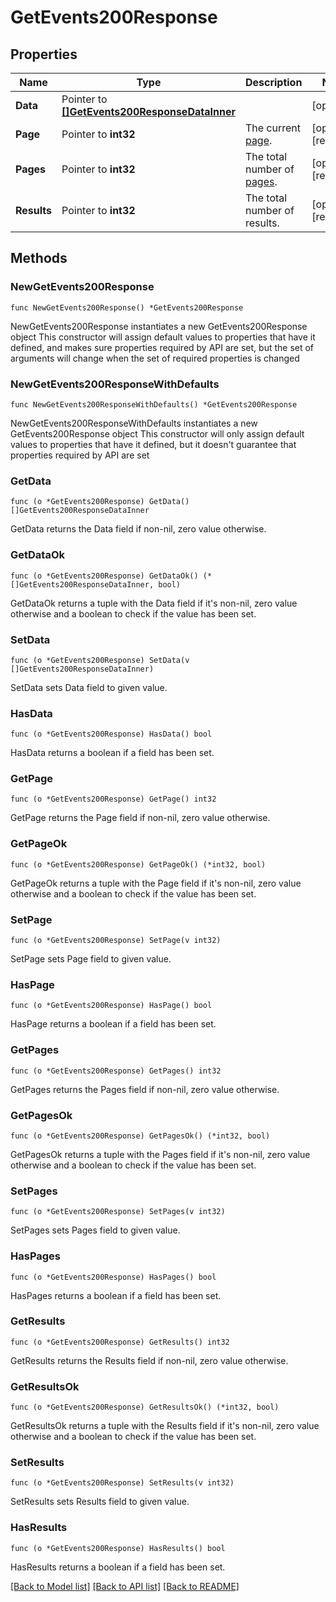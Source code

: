 # GetEvents200Response

## Properties

Name | Type | Description | Notes
------------ | ------------- | ------------- | -------------
**Data** | Pointer to [**[]GetEvents200ResponseDataInner**](GetEvents200ResponseDataInner.md) |  | [optional] 
**Page** | Pointer to **int32** | The current [page](https://techdocs.akamai.com/linode-api/reference/pagination). | [optional] [readonly] 
**Pages** | Pointer to **int32** | The total number of [pages](https://techdocs.akamai.com/linode-api/reference/pagination). | [optional] [readonly] 
**Results** | Pointer to **int32** | The total number of results. | [optional] [readonly] 

## Methods

### NewGetEvents200Response

`func NewGetEvents200Response() *GetEvents200Response`

NewGetEvents200Response instantiates a new GetEvents200Response object
This constructor will assign default values to properties that have it defined,
and makes sure properties required by API are set, but the set of arguments
will change when the set of required properties is changed

### NewGetEvents200ResponseWithDefaults

`func NewGetEvents200ResponseWithDefaults() *GetEvents200Response`

NewGetEvents200ResponseWithDefaults instantiates a new GetEvents200Response object
This constructor will only assign default values to properties that have it defined,
but it doesn't guarantee that properties required by API are set

### GetData

`func (o *GetEvents200Response) GetData() []GetEvents200ResponseDataInner`

GetData returns the Data field if non-nil, zero value otherwise.

### GetDataOk

`func (o *GetEvents200Response) GetDataOk() (*[]GetEvents200ResponseDataInner, bool)`

GetDataOk returns a tuple with the Data field if it's non-nil, zero value otherwise
and a boolean to check if the value has been set.

### SetData

`func (o *GetEvents200Response) SetData(v []GetEvents200ResponseDataInner)`

SetData sets Data field to given value.

### HasData

`func (o *GetEvents200Response) HasData() bool`

HasData returns a boolean if a field has been set.

### GetPage

`func (o *GetEvents200Response) GetPage() int32`

GetPage returns the Page field if non-nil, zero value otherwise.

### GetPageOk

`func (o *GetEvents200Response) GetPageOk() (*int32, bool)`

GetPageOk returns a tuple with the Page field if it's non-nil, zero value otherwise
and a boolean to check if the value has been set.

### SetPage

`func (o *GetEvents200Response) SetPage(v int32)`

SetPage sets Page field to given value.

### HasPage

`func (o *GetEvents200Response) HasPage() bool`

HasPage returns a boolean if a field has been set.

### GetPages

`func (o *GetEvents200Response) GetPages() int32`

GetPages returns the Pages field if non-nil, zero value otherwise.

### GetPagesOk

`func (o *GetEvents200Response) GetPagesOk() (*int32, bool)`

GetPagesOk returns a tuple with the Pages field if it's non-nil, zero value otherwise
and a boolean to check if the value has been set.

### SetPages

`func (o *GetEvents200Response) SetPages(v int32)`

SetPages sets Pages field to given value.

### HasPages

`func (o *GetEvents200Response) HasPages() bool`

HasPages returns a boolean if a field has been set.

### GetResults

`func (o *GetEvents200Response) GetResults() int32`

GetResults returns the Results field if non-nil, zero value otherwise.

### GetResultsOk

`func (o *GetEvents200Response) GetResultsOk() (*int32, bool)`

GetResultsOk returns a tuple with the Results field if it's non-nil, zero value otherwise
and a boolean to check if the value has been set.

### SetResults

`func (o *GetEvents200Response) SetResults(v int32)`

SetResults sets Results field to given value.

### HasResults

`func (o *GetEvents200Response) HasResults() bool`

HasResults returns a boolean if a field has been set.


[[Back to Model list]](../README.md#documentation-for-models) [[Back to API list]](../README.md#documentation-for-api-endpoints) [[Back to README]](../README.md)


